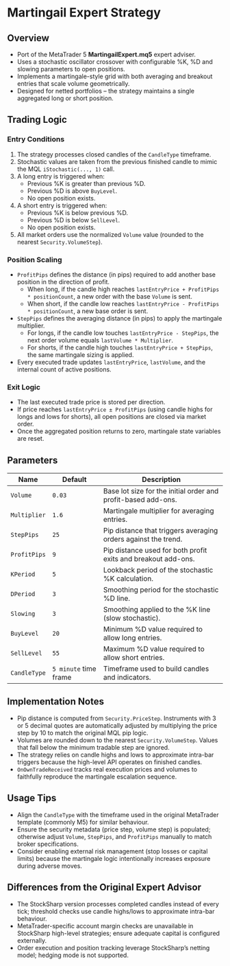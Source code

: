 # Martingail Expert Strategy

## Overview
- Port of the MetaTrader 5 **MartingailExpert.mq5** expert adviser.
- Uses a stochastic oscillator crossover with configurable %K, %D and slowing parameters to open positions.
- Implements a martingale-style grid with both averaging and breakout entries that scale volume geometrically.
- Designed for netted portfolios – the strategy maintains a single aggregated long or short position.

## Trading Logic
### Entry Conditions
1. The strategy processes closed candles of the `CandleType` timeframe.
2. Stochastic values are taken from the previous finished candle to mimic the MQL `iStochastic(..., 1)` call.
3. A long entry is triggered when:
   - Previous %K is greater than previous %D.
   - Previous %D is above `BuyLevel`.
   - No open position exists.
4. A short entry is triggered when:
   - Previous %K is below previous %D.
   - Previous %D is below `SellLevel`.
   - No open position exists.
5. All market orders use the normalized `Volume` value (rounded to the nearest `Security.VolumeStep`).

### Position Scaling
- `ProfitPips` defines the distance (in pips) required to add another base position in the direction of profit.
  - When long, if the candle high reaches `lastEntryPrice + ProfitPips * positionCount`, a new order with the base `Volume` is sent.
  - When short, if the candle low reaches `lastEntryPrice - ProfitPips * positionCount`, a new base order is sent.
- `StepPips` defines the averaging distance (in pips) to apply the martingale multiplier.
  - For longs, if the candle low touches `lastEntryPrice - StepPips`, the next order volume equals `lastVolume * Multiplier`.
  - For shorts, if the candle high touches `lastEntryPrice + StepPips`, the same martingale sizing is applied.
- Every executed trade updates `lastEntryPrice`, `lastVolume`, and the internal count of active positions.

### Exit Logic
- The last executed trade price is stored per direction.
- If price reaches `lastEntryPrice ± ProfitPips` (using candle highs for longs and lows for shorts), all open positions are closed via market order.
- Once the aggregated position returns to zero, martingale state variables are reset.

## Parameters
| Name | Default | Description |
| --- | --- | --- |
| `Volume` | `0.03` | Base lot size for the initial order and profit-based add-ons. |
| `Multiplier` | `1.6` | Martingale multiplier for averaging entries. |
| `StepPips` | `25` | Pip distance that triggers averaging orders against the trend. |
| `ProfitPips` | `9` | Pip distance used for both profit exits and breakout add-ons. |
| `KPeriod` | `5` | Lookback period of the stochastic %K calculation. |
| `DPeriod` | `3` | Smoothing period for the stochastic %D line. |
| `Slowing` | `3` | Smoothing applied to the %K line (slow stochastic). |
| `BuyLevel` | `20` | Minimum %D value required to allow long entries. |
| `SellLevel` | `55` | Maximum %D value required to allow short entries. |
| `CandleType` | `5 minute` time frame | Timeframe used to build candles and indicators. |

## Implementation Notes
- Pip distance is computed from `Security.PriceStep`. Instruments with 3 or 5 decimal quotes are automatically adjusted by multiplying the price step by 10 to match the original MQL pip logic.
- Volumes are rounded down to the nearest `Security.VolumeStep`. Values that fall below the minimum tradable step are ignored.
- The strategy relies on candle highs and lows to approximate intra-bar triggers because the high-level API operates on finished candles.
- `OnOwnTradeReceived` tracks real execution prices and volumes to faithfully reproduce the martingale escalation sequence.

## Usage Tips
- Align the `CandleType` with the timeframe used in the original MetaTrader template (commonly M5) for similar behaviour.
- Ensure the security metadata (price step, volume step) is populated; otherwise adjust `Volume`, `StepPips`, and `ProfitPips` manually to match broker specifications.
- Consider enabling external risk management (stop losses or capital limits) because the martingale logic intentionally increases exposure during adverse moves.

## Differences from the Original Expert Advisor
- The StockSharp version processes completed candles instead of every tick; threshold checks use candle highs/lows to approximate intra-bar behaviour.
- MetaTrader-specific account margin checks are unavailable in StockSharp high-level strategies; ensure adequate capital is configured externally.
- Order execution and position tracking leverage StockSharp’s netting model; hedging mode is not supported.
